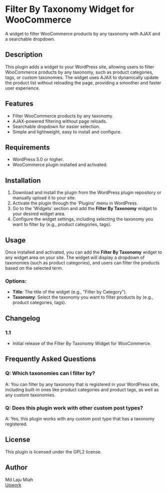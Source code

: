 # Filter By Taxonomy Widget for WooCommerce

A widget to filter WooCommerce products by any taxonomy with AJAX and a searchable dropdown.

## Description

This plugin adds a widget to your WordPress site, allowing users to filter WooCommerce products by any taxonomy, such as product categories, tags, or custom taxonomies. The widget uses AJAX to dynamically update the product list without reloading the page, providing a smoother and faster user experience.

## Features

- Filter WooCommerce products by any taxonomy.
- AJAX-powered filtering without page reloads.
- Searchable dropdown for easier selection.
- Simple and lightweight, easy to install and configure.

## Requirements

- WordPress 5.0 or higher.
- WooCommerce plugin installed and activated.

## Installation

1. Download and install the plugin from the WordPress plugin repository or manually upload it to your site.
2. Activate the plugin through the 'Plugins' menu in WordPress.
3. Go to the 'Widgets' section and add the **Filter By Taxonomy** widget to your desired widget area.
4. Configure the widget settings, including selecting the taxonomy you want to filter by (e.g., product categories, tags).

## Usage

Once installed and activated, you can add the **Filter By Taxonomy** widget to any widget area on your site. The widget will display a dropdown of taxonomies (such as product categories), and users can filter the products based on the selected term.

### Options:

- **Title**: The title of the widget (e.g., "Filter by Category").
- **Taxonomy**: Select the taxonomy you want to filter products by (e.g., product categories, tags).

## Changelog

### 1.1
- Initial release of the Filter By Taxonomy Widget for WooCommerce.

## Frequently Asked Questions

### Q: Which taxonomies can I filter by?

A: You can filter by any taxonomy that is registered in your WordPress site, including built-in ones like product categories and product tags, as well as any custom taxonomies.

### Q: Does this plugin work with other custom post types?

A: Yes, this plugin works with any custom post type that has a taxonomy registered.

## License

This plugin is licensed under the GPL2 license.

## Author

Md Laju Miah  
[Upwork]([https://example.com](https://www.upwork.com/freelancers/~0149190c8d83bae2e2))
